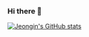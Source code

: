 ### Hi there 👋

[![Jeongin's GitHub stats](https://github-readme-stats.vercel.app/api?username=jjeongin&count_private=true&show_icons=true&theme=graywhite)](https://github.com/anuraghazra/github-readme-stats)

<!--
**jjeongin/jjeongin** is a ✨ _special_ ✨ repository because its `README.md` (this file) appears on your GitHub profile.

Here are some ideas to get you started:

- 🔭 I’m currently working on ...
- 🌱 I’m currently learning ...
- 👯 I’m looking to collaborate on ...
- 🤔 I’m looking for help with ...
- 💬 Ask me about ...
- 📫 How to reach me: ...
- 😄 Pronouns: ...
- ⚡ Fun fact: ...
-->
